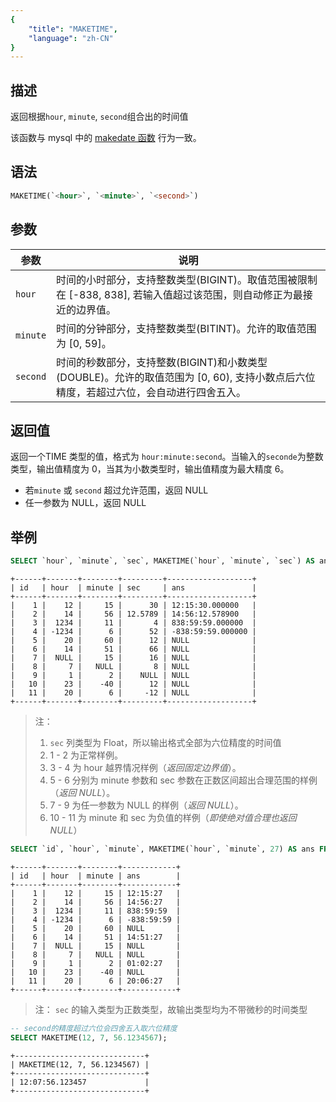 ```yaml
---
{
    "title": "MAKETIME",
    "language": "zh-CN"
}
---
```


## 描述

返回根据`hour`, `minute`, `second`组合出的时间值

该函数与 mysql 中的 [makedate 函数](https://dev.mysql.com/doc/refman/8.4/en/date-and-time-functions.html#function_maketime) 行为一致。

## 语法

```sql
MAKETIME(`<hour>`, `<minute>`, `<second>`)
```

## 参数

| 参数 | 说明 |
| ---- | ---- |
| `hour` | 	时间的小时部分，支持整数类型(BIGINT)。取值范围被限制在 [-838, 838], 若输入值超过该范围，则自动修正为最接近的边界值。 |
| `minute` | 时间的分钟部分，支持整数类型(BITINT)。允许的取值范围为 [0, 59]。 |
| `second` | 时间的秒数部分，支持整数(BIGINT)和小数类型(DOUBLE)。允许的取值范围为 [0, 60), 支持小数点后六位精度，若超过六位，会自动进行四舍五入。 |

## 返回值

返回一个TIME 类型的值，格式为 `hour:minute:second`。当输入的`seconde`为整数类型，输出值精度为 0，当其为小数类型时，输出值精度为最大精度 6。

- 若`minute` 或 `second` 超过允许范围，返回 NULL
- 任一参数为 NULL，返回 NULL

## 举例

```sql
SELECT `hour`, `minute`, `sec`, MAKETIME(`hour`, `minute`, `sec`) AS ans FROM `test_maketime`;
```
```text
+------+-------+--------+---------+-------------------+
| id   | hour  | minute | sec     | ans               |
+------+-------+--------+---------+-------------------+
|    1 |    12 |     15 |      30 | 12:15:30.000000   |
|    2 |    14 |     56 | 12.5789 | 14:56:12.578900   |
|    3 |  1234 |     11 |       4 | 838:59:59.000000  |
|    4 | -1234 |      6 |      52 | -838:59:59.000000 |
|    5 |    20 |     60 |      12 | NULL              |
|    6 |    14 |     51 |      66 | NULL              |
|    7 |  NULL |     15 |      16 | NULL              |
|    8 |     7 |   NULL |       8 | NULL              |
|    9 |     1 |      2 |    NULL | NULL              |
|   10 |    23 |    -40 |      12 | NULL              |
|   11 |    20 |      6 |     -12 | NULL              |
+------+-------+--------+---------+-------------------+
```
> 注：
> 1. `sec` 列类型为 Float，所以输出格式全部为六位精度的时间值
> 2. 1 - 2 为正常样例。
> 3. 3 - 4 为 hour 越界情况样例（*返回固定边界值*）。
> 4. 5 - 6 分别为 minute 参数和 sec 参数在正数区间超出合理范围的样例（*返回 NULL*）。
> 5. 7 - 9 为任一参数为 NULL 的样例（*返回 NULL*）。
> 6. 10 - 11 为 minute 和 sec 为负值的样例（*即使绝对值合理也返回 NULL*）     

```sql
SELECT `id`, `hour`, `minute`, MAKETIME(`hour`, `minute`, 27) AS ans FROM `test_maketime`;
```
```text
+------+-------+--------+------------+
| id   | hour  | minute | ans        |
+------+-------+--------+------------+
|    1 |    12 |     15 | 12:15:27   |
|    2 |    14 |     56 | 14:56:27   |
|    3 |  1234 |     11 | 838:59:59  |
|    4 | -1234 |      6 | -838:59:59 |
|    5 |    20 |     60 | NULL       |
|    6 |    14 |     51 | 14:51:27   |
|    7 |  NULL |     15 | NULL       |
|    8 |     7 |   NULL | NULL       |
|    9 |     1 |      2 | 01:02:27   |
|   10 |    23 |    -40 | NULL       |
|   11 |    20 |      6 | 20:06:27   |
+------+-------+--------+------------+
```
> 注：
> `sec` 的输入类型为正数类型，故输出类型均为不带微秒的时间类型

```sql
-- second的精度超过六位会四舍五入取六位精度
SELECT MAKETIME(12, 7, 56.1234567);
```
```text
+-----------------------------+
| MAKETIME(12, 7, 56.1234567) |
+-----------------------------+
| 12:07:56.123457             |
+-----------------------------+
```